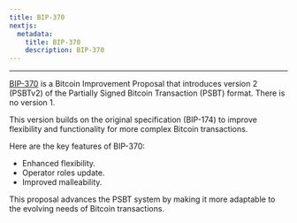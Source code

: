 ```yaml
---
title: BIP-370
nextjs:
  metadata:
    title: BIP-370
    description: BIP-370
---
```


---

[BIP-370](https://github.com/bitcoin/bips/blob/master/bip-0370.mediawiki) is a Bitcoin Improvement Proposal that introduces version 2 (PSBTv2) of the Partially Signed Bitcoin Transaction (PSBT) format. There is no version 1.

This version builds on the original specification (BIP-174) to improve flexibility and functionality for more complex Bitcoin transactions.

Here are the key features of BIP-370:

- Enhanced flexibility.
- Operator roles update.
- Improved malleability.

This proposal advances the PSBT system by making it more adaptable to the evolving needs of Bitcoin transactions.
